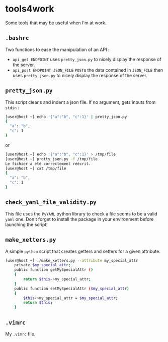 # tools4work
Some tools that may be useful when I'm at work.

## `.bashrc`
Two functions to ease the manipulation of an API : 
  * `api_get ENDPOINT` uses `pretty_json.py` to nicely display the response of the server.
  * `api_post ENDPOINT JSON_FILE` `POST`s the data contained in `JSON_FILE` then uses `pretty_json.py` to nicely display the response of the server.

## `pretty_json.py`
This script cleans and indent a json file. If no argument, gets inputs from `stdin` : 

```sh
[user@host ~] echo '{"a":"b", "c":1}' | pretty_json.py
{
  "a": "b",
  "c": 1
}
```
or 
```sh
[user@host ~] echo '{"a":"b", "c":1}' > /tmp/file
[user@host ~] pretty_json.py -f /tmp/file 
Le fichier a été correctement réécrit.
[user@host ~] cat /tmp/file 
{
  "a": "b",
  "c": 1
}
```

## `check_yaml_file_validity.py`
This file uses the `PyYAML` python library to check a file seems to be a valid `yaml` one. Don't forget to install the package in your environment before launching the script!

## `make_xetters.py`
A simple `python` script that creates getters and setters for a given attribute.
```sh
[user@host ~] ./make_xetters.py --attribute my_special_attr
    private $my_special_attr;
    public function getMySpecialAttr ()
    {
        return $this->my_special_attr;
    }
    public function setMySpecialAttr ($my_special_attr)
    {
        $this->my_special_attr = $my_special_attr;
        return $this;
    }

```

## `.vimrc`
My `.vimrc` file.
